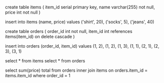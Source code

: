 create table items (
	item_id serial primary key,
	name varchar(255) not null,
	price int not null
)

insert into items (name, price)
values ('shirt', 20), ('socks', 5), ('jeans', 40)

create table orders (
	order_id int not null,
	item_id int references items(item_id) on delete cascade
)

insert into orders (order_id, item_id)
values (1, 2), (1, 2), (1, 3), (1, 1),
(2, 1), (2, 3), (3, 1)

select * from items
select * from orders

select sum(price) total from orders inner join items on orders.item_id = items.item_id where order_id = 1